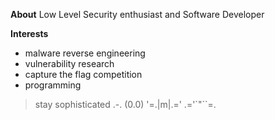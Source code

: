 **About**
Low Level Security enthusiast and Software Developer

**Interests**
- malware reverse engineering
- vulnerability research
- capture the flag competition
- programming

> stay sophisticated
          .-.
         (0.0)
       '=.|m|.='
        .='`"``=.